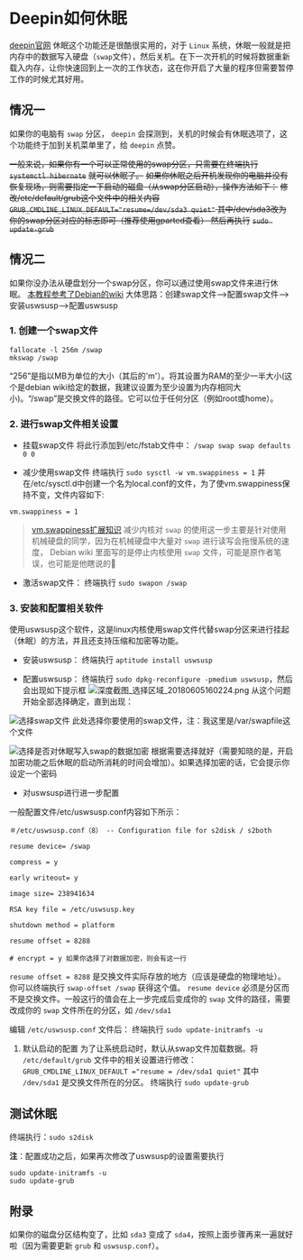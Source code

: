 # Deepin如何休眠

[deepin官网](https://www.deepin.org)
休眠这个功能还是很酷很实用的，对于 `Linux` 系统，休眠一般就是把内存中的数据写入硬盘（`swap`文件），然后关机。在下一次开机的时候将数据重新载入内存，让你快速回到上一次的工作状态，这在你开启了大量的程序但需要暂停工作的时候尤其好用。

## 情况一

如果你的电脑有 `swap` 分区， `deepin` 会探测到，关机的时候会有休眠选项了，这个功能终于加到关机菜单里了，给 `deepin` 点赞。

~~一般来说，如果你有一个可以正常使用的swap分区，只需要在终端执行~~
~~```systemctl hibernate```~~
~~就可以休眠了。~~
~~如果你休眠之后开机发现你的电脑并没有恢复现场，则需要指定一下启动的磁盘（从swap分区启动），操作方法如下：~~
~~修改/etc/default/grub这个文件中的相关内容~~
~~```GRUB_CMDLINE_LINUX_DEFAULT="resume=/dev/sda3 quiet"```
其中/dev/sda3改为你的swap分区对应的标志即可（推荐使用gparted查看）
然后再执行~~
~~```sudo update-grub```~~

## 情况二

如果你没办法从硬盘划分一个swap分区，你可以通过使用swap文件来进行休眠。
[本教程参考了Debian的wiki](https://wiki.debian.org/Hibernation/Hibernate_Without_Swap_Partition)
大体思路：创建swap文件-->配置swap文件-->安装uswsusp-->配置uswsusp

### 1. 创建一个swap文件

``` shell
fallocate -l 256m /swap
mkswap /swap
```

“256”是指以MB为单位的大小（其后的'm'）。将其设置为RAM的至少一半大小(这个是debian wiki给定的数据，我建议设置为至少设置为内存相同大小)。“/swap”是交换文件的路径。它可以位于任何分区（例如root或home）。

### 2. 进行swap文件相关设置

- 挂载swap文件
将此行添加到/etc/fstab文件中：
`/swap swap swap defaults 0 0` 

- 减少使用swap文件
终端执行 `sudo sysctl -w vm.swappiness = 1`
并在/etc/sysctl.d中创建一个名为local.conf的文件，为了使vm.swappiness保持不变，文件内容如下:

``` text
vm.swappiness = 1
```

> [vm.swappiness扩展知识](http://blog.sina.com.cn/s/blog_13cc013b50102wskd.html)
减少内核对 `swap` 的使用这一步主要是针对使用机械硬盘的同学，因为在机械硬盘中大量对 `swap` 进行读写会拖慢系统的速度， Debian wiki 里面写的是停止内核使用 `swap` 文件，可能是原作者笔误，也可能是他瞎说的🤗

- 激活swap文件：
终端执行 `sudo swapon /swap`

### 3. 安装和配置相关软件

使用uswsusp这个软件，这是linux内核使用swap文件代替swap分区来进行挂起（休眠）的方法，并且还支持压缩和加密等功能。

- 安装uswsusp：
终端执行 `aptitude install uswsusp`

- 配置uswsusp：
终端执行 `sudo dpkg-reconfigure -pmedium uswsusp`，然后会出现如下提示框
![深度截图_选择区域_20180605160224.png](https://upload-images.jianshu.io/upload_images/6434906-f8a2c6817f602996.png?imageMogr2/auto-orient/strip%7CimageView2/2/w/1240)
从这个问题开始全部选择确定，直到出现：

![选择swap文件](https://upload-images.jianshu.io/upload_images/6434906-56736ba5323f58ad.png?imageMogr2/auto-orient/strip%7CimageView2/2/w/1240)
此处选择你要使用的swap文件，注：我这里是/var/swapfile这个文件

![选择是否对休眠写入swap的数据加密](https://upload-images.jianshu.io/upload_images/6434906-e5389c6168ee53db.png?imageMogr2/auto-orient/strip%7CimageView2/2/w/1240)
根据需要选择就好（需要知晓的是，开启加密功能之后休眠的启动所消耗的时间会增加）。如果选择加密的话，它会提示你设定一个密码

- 对uswsusp进行进一步配置

一般配置文件/etc/uswsusp.conf内容如下所示：

``` text
＃/etc/uswsusp.conf（8） -- Configuration file for s2disk / s2both

resume device= /swap

compress = y

early writeout= y

image size= 238941634

RSA key file = /etc/uswsusp.key

shutdown method = platform

resume offset = 8288

# encrypt = y 如果你选择了对数据加密，则会有这一行
```

`resume offset = 8288` 是交换文件实际存放的地方（应该是硬盘的物理地址）。你可以终端执行 `swap-offset /swap` 获得这个值。
`resume device` 必须是分区而不是交换文件。一般这行的值会在上一步完成后变成你的 `swap` 文件的路径，需要改成你的 `swap` 文件所在的分区，如 `/dev/sda1`

编辑 `/etc/uswsusp.conf` 文件后：
终端执行 `sudo update-initramfs -u`

1. 默认启动的配置
为了让系统启动时，默认从swap文件加载数据。将 `/etc/default/grub` 文件中的相关设置进行修改：
 `GRUB_CMDLINE_LINUX_DEFAULT ="resume = /dev/sda1 quiet"`
其中 `/dev/sda1` 是交换文件所在的分区。
终端执行 `sudo update-grub`

## 测试休眠

终端执行：`sudo s2disk `

**注**：配置成功之后，如果再次修改了uswsusp的设置需要执行 

``` shell
sudo update-initramfs -u
sudo update-grub
```

## 附录

如果你的磁盘分区结构变了，比如 `sda3` 变成了 `sda4`，按照上面步骤再来一遍就好啦（因为需要更新 `grub` 和 `uswsusp.conf`）。
